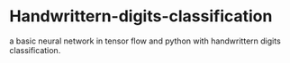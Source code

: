 # Handwrittern-digits-classification
a basic neural network in tensor flow and python with handwrittern digits classification.
